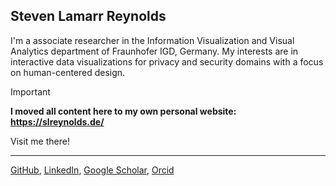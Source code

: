 ## Steven Lamarr Reynolds

I'm a associate researcher in the Information Visualization and Visual Analytics department of Fraunhofer IGD, Germany. My interests are in interactive data visualizations for privacy and security domains with a focus on human-centered design.

> [!IMPORTANT]
> **I moved all content here to my own personal website: <https://slreynolds.de/>**

Visit me there!

---

[GitHub](https://github.com/slreynolds/), [LinkedIn](https://www.linkedin.com/in/steven-lamarr-reynolds/), [Google Scholar](https://scholar.google.com/citations?user=OEhfmGgAAAAJ), [Orcid](https://orcid.org/0000-0002-0564-2788)
